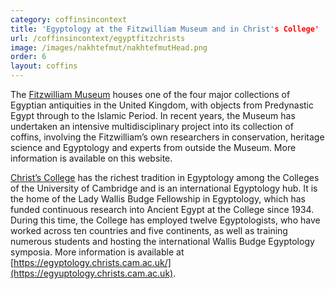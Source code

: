 ```yaml
---
category: coffinsincontext
title: 'Egyptology at the Fitzwilliam Museum and in Christ's College'
url: /coffinsincontext/egyptfitzchrists
image: /images/nakhtefmut/nakhtefmutHead.png
order: 6
layout: coffins
---
```

The [Fitzwilliam Museum](https://www.fitzmuseum.cam.ac.uk) houses one of the four major collections of Egyptian antiquities in the United Kingdom, 
with objects from Predynastic Egypt through to the Islamic Period. In recent years, the Museum has undertaken an intensive multidisciplinary project 
into its collection of coffins, involving the Fitzwilliam’s own researchers in conservation, heritage science and Egyptology and experts from outside 
the Museum. More information is available on this website.

[Christ’s College](https://www.christs.cam.ac.uk) has the richest tradition in Egyptology among the Colleges of the University of Cambridge and is 
an international Egyptology hub. It is the home of the Lady Wallis Budge Fellowship in Egyptology, which has funded continuous research into 
Ancient Egypt at the College since 1934. During this time, the College has employed twelve Egyptologists, who have worked across ten countries and 
five continents, as well as training numerous students and hosting the international Wallis Budge Egyptology symposia. More information is available 
at [https://egyptology.christs.cam.ac.uk/](https://egyuptology.christs.cam.ac.uk). 
